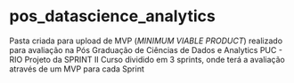 # pos_datascience_analytics

Pasta criada para upload de MVP (_MINIMUM VIABLE PRODUCT_) realizado para avaliação na Pós Graduação de Ciências de Dados e Analytics
PUC - RIO
Projeto da SPRINT II
Curso dividido em 3 sprints, onde terá a avaliação através de um MVP para cada Sprint

